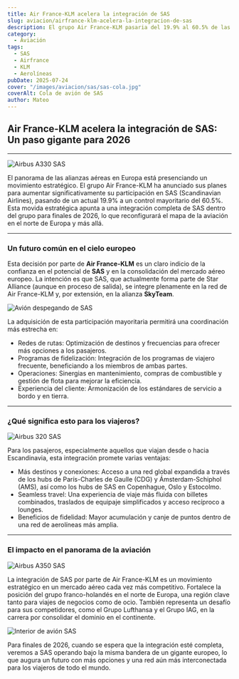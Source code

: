 ```yaml
---
title: Air France-KLM acelera la integración de SAS
slug: aviacion/airfrance-klm-acelera-la-integracion-de-sas
description: El grupo Air France-KLM pasaria del 19.9% al 60.5% de las participaciones.
category:
  - Aviación
tags:
  - SAS
  - Airfrance
  - KLM
  - Aerolíneas
pubDate: 2025-07-24
cover: "/images/aviacion/sas/sas-cola.jpg"
coverAlt: Cola de avión de SAS
author: Mateo
---
```


## Air France-KLM acelera la integración de SAS: Un paso gigante para 2026

***

<img src="/images/aviacion/sas/SAS_a330-984x554.jpg" alt="Airbus A330 SAS">

El panorama de las alianzas aéreas en Europa está presenciando un movimiento estratégico. El grupo Air France-KLM ha anunciado sus planes para aumentar significativamente su participación en SAS (Scandinavian Airlines), pasando de un actual 19.9% a un control mayoritario del 60.5%. Esta movida estratégica apunta a una integración completa de SAS dentro del grupo para finales de 2026, lo que reconfigurará el mapa de la aviación en el norte de Europa y más allá.

***

### Un futuro común en el cielo europeo

Esta decisión por parte de **Air France-KLM** es un claro indicio de la confianza en el potencial de **SAS** y en la consolidación del mercado aéreo europeo. La intención es que SAS, que actualmente forma parte de Star Alliance (aunque en proceso de salida), se integre plenamente en la red de Air France-KLM y, por extensión, en la alianza **SkyTeam**.

![Avión despegando de SAS](/images/aviacion/sas/sas-avion.jpg)

La adquisición de esta participación mayoritaria permitirá una coordinación más estrecha en:

* Redes de rutas: Optimización de destinos y frecuencias para ofrecer más opciones a los pasajeros.
* Programas de fidelización: Integración de los programas de viajero frecuente, beneficiando a los miembros de ambas partes.
* Operaciones: Sinergias en mantenimiento, compras de combustible y gestión de flota para mejorar la eficiencia.
* Experiencia del cliente: Armonización de los estándares de servicio a bordo y en tierra.

***

### ¿Qué significa esto para los viajeros?

![Airbus 320 SAS](/images/aviacion/sas/sas-avion2.jpg)

Para los pasajeros, especialmente aquellos que viajan desde o hacia Escandinavia, esta integración promete varias ventajas:

* Más destinos y conexiones: Acceso a una red global expandida a través de los hubs de París-Charles de Gaulle (CDG) y Ámsterdam-Schiphol (AMS), así como los hubs de SAS en Copenhague, Oslo y Estocolmo.
* Seamless travel: Una experiencia de viaje más fluida con billetes combinados, traslados de equipaje simplificados y acceso recíproco a lounges.
* Beneficios de fidelidad: Mayor acumulación y canje de puntos dentro de una red de aerolíneas más amplia.

***

### El impacto en el panorama de la aviación

![Airbus A350 SAS](/images/aviacion/sas/sas-a350.png)

La integración de SAS por parte de Air France-KLM es un movimiento estratégico en un mercado aéreo cada vez más competitivo. Fortalece la posición del grupo franco-holandés en el norte de Europa, una región clave tanto para viajes de negocios como de ocio. También representa un desafío para sus competidores, como el Grupo Lufthansa y el Grupo IAG, en la carrera por consolidar el dominio en el continente.

![Interior de avión SAS](/images/aviacion/sas/sas-interior.jpg)

Para finales de 2026, cuando se espera que la integración esté completa, veremos a SAS operando bajo la misma bandera de un gigante europeo, lo que augura un futuro con más opciones y una red aún más interconectada para los viajeros de todo el mundo.
